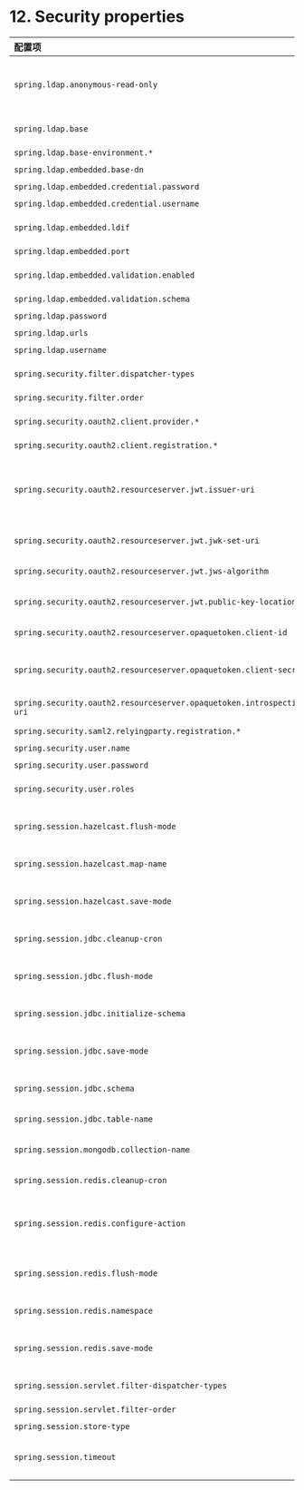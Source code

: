 # 12. Security properties
| 配置项 |  默认值 | 说明 |
| :-----| :---- | :---- |
| `spring.ldap.anonymous-read-only` |  | 是否只读操作应使用匿名环境。除非设置了用户名，否则默认为禁用。 |
| `spring.ldap.base` |  | 基础后缀，所有操作都应从这里开始。|
| `spring.ldap.base-environment.*` |  | LDAP规范设置。 |
| `spring.ldap.embedded.base-dn` |  | 基础DN清单。|
| `spring.ldap.embedded.credential.password` |  | 嵌入式LDAP密码。|
| `spring.ldap.embedded.credential.username` |  | 嵌入式LDAP用户名。|
| `spring.ldap.embedded.ldif` | `classpath:schema.ldif` | Schema（LDIF）脚本资源参考。 |
| `spring.ldap.embedded.port` | `0.0` | 嵌入式LDAP端口。 |
| `spring.ldap.embedded.validation.enabled` | `true` | 是否启用LDAP模式验证。|
| `spring.ldap.embedded.validation.schema` |  | 自定义模式的路径。|
| `spring.ldap.password` |  | 服务器的登录密码。|
| `spring.ldap.urls` |  | 服务器的LDAP URL。|
| `spring.ldap.username` |  | 服务器的登录用户名。|
| `spring.security.filter.dispatcher-types` | `[async, error, request]` | 安全过滤链调度器类型。 |
| `spring.security.filter.order` | `-100.0` | 安全过滤链顺序。|
| `spring.security.oauth2.client.provider.*` |  | OAuth提供商的详细信息。|
| `spring.security.oauth2.client.registration.*` |  | OAuth客户端注册。|
| `spring.security.oauth2.resourceserver.jwt.issuer-uri` |  | URI 可以是 OpenID Connect 发现端点，也可以是 RFC 8414 定义的 OAuth 2.0 授权服务器元数据端点。 |
| `spring.security.oauth2.resourceserver.jwt.jwk-set-uri` |  | JSON Web Key URI用于验证JWT标记。 |
| `spring.security.oauth2.resourceserver.jwt.jws-algorithm` | `RS256` | JSON网络算法用于验证数字签名。|
| `spring.security.oauth2.resourceserver.jwt.public-key-location` |  | 包含用于验证JWT的公钥的文件位置。 |
| `spring.security.oauth2.resourceserver.opaquetoken.client-id` |  | 客户端ID用于使用令牌反省端点进行验证。 |
| `spring.security.oauth2.resourceserver.opaquetoken.client-secret` |  | 客户端秘密用于与令牌反省端点进行身份验证。 |
| `spring.security.oauth2.resourceserver.opaquetoken.introspection-uri` |  | OAuth 2.0端点，通过它来完成令牌反省。|
| `spring.security.saml2.relyingparty.registration.*` |  | SAML2依赖方注册。|
| `spring.security.user.name` | `user` | 默认用户名。|
| `spring.security.user.password` |  | 默认用户名的密码。|
| `spring.security.user.roles` |  | 授予默认用户名的角色。|
| `spring.session.hazelcast.flush-mode` | `on-save` | 会话刷新模式。决定何时将会话变更写入会话存储。 |
| `spring.session.hazelcast.map-name` | `spring:session:sessions` | 用于存储会话的地图的名称。 |
| `spring.session.hazelcast.save-mode` | `on-set-attribute` | 会话保存模式。决定如何跟踪会话更改并保存到会话存储中。 |
| `spring.session.jdbc.cleanup-cron` | `0 * * * * *` | 过期会话清理工作的Cron表达式。 |
| `spring.session.jdbc.flush-mode` | `on-save` | 会话刷新模式。决定何时将会话变更写入会话存储。|
| `spring.session.jdbc.initialize-schema` | `embedded` | 数据库模式初始化模式。 |
| `spring.session.jdbc.save-mode` | `on-set-attribute` | 会话保存模式。决定如何跟踪会话更改并保存到会话存储中。 |
| `spring.session.jdbc.schema` | `classpath:org/springframework/session/jdbc/schema-@@platform@@.sql` | 用于初始化数据库模式的SQL文件的路径。|
| `spring.session.jdbc.table-name` | `SPRING_SESSION` | 用于存储会话的数据库表的名称。|
| `spring.session.mongodb.collection-name` | `sessions` | 用于存储会话的集合名称。 |
| `spring.session.redis.cleanup-cron` | `0 * * * * *` | 过期会话清理工作的Cron表达式。|
| `spring.session.redis.configure-action` | `notify-keyspace-events` | 当没有用户定义的ConfigureRedisAction bean时要应用的配置动作。 |
| `spring.session.redis.flush-mode` | `on-save` | 会话刷新模式。决定何时将会话变更写入会话存储。|
| `spring.session.redis.namespace` | `spring:session` | 用于存储会话的键的命名空间。|
| `spring.session.redis.save-mode` | `on-set-attribute` | 会话保存模式。决定如何跟踪会话更改并保存到会话存储中。 |
| `spring.session.servlet.filter-dispatcher-types` | `[async, error, request]` | 会话存储库过滤调度器类型。 |
| `spring.session.servlet.filter-order` |  | 会话存储库过滤顺序。|
| `spring.session.store-type` |  | 会话存储类型。|
| `spring.session.timeout` |  | 会话超时。如果没有指定持续时间后缀，将使用秒。|
